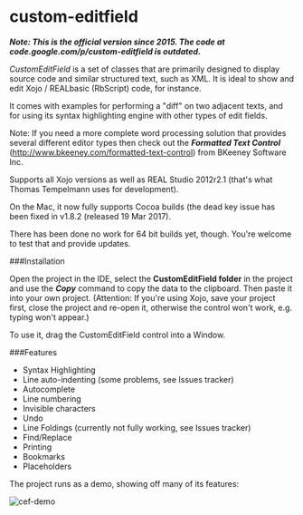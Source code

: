 # custom-editfield

***Note: This is the official version since 2015. The code at code.google.com/p/custom-editfield is outdated.***

*CustomEditField* is a set of classes that are primarily designed to display source code and similar structured text, such as XML. It is ideal to show and edit Xojo / REALbasic (RbScript) code, for instance.

It comes with examples for performing a "diff" on two adjacent texts, and for using its syntax highlighting engine with other types of edit fields.

Note: If you need a more complete word processing solution that provides several different editor types then check out the ***Formatted Text Control*** (http://www.bkeeney.com/formatted-text-control) from BKeeney Software Inc.

Supports all Xojo versions as well as REAL Studio 2012r2.1 (that's what Thomas Tempelmann uses for development).

On the Mac, it now fully supports Cocoa builds (the dead key issue has been fixed in v1.8.2 (released 19 Mar 2017).

There has been done no work for 64 bit builds yet, though. You're welcome to test that and provide updates.


###Installation

Open the project in the IDE, select the **CustomEditField folder** in the project and use the ***Copy*** command to copy the data to the clipboard. Then paste it into your own project. (Attention: If you're using Xojo, save your project first, close the project and re-open it, otherwise the control won't work, e.g. typing won't appear.)

To use it, drag the CustomEditField control into a Window.

###Features
 * Syntax Highlighting
 * Line auto-indenting (some problems, see Issues tracker)
 * Autocomplete
 * Line numbering
 * Invisible characters
 * Undo
 * Line Foldings (currently not fully working, see Issues tracker)
 * Find/Replace
 * Printing
 * Bookmarks
 * Placeholders

The project runs as a demo, showing off many of its features:

![cef-demo](https://cloud.githubusercontent.com/assets/461920/7630988/929d2024-fa3c-11e4-82bb-c78ba6242609.png)
